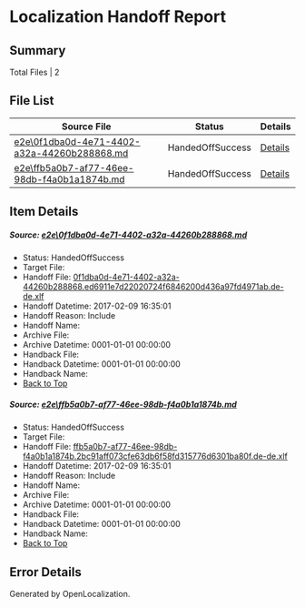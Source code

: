 # <a name='report-top'></a> Localization Handoff Report

## Summary
 Total Files | 2

## File List
 Source File | Status | Details 
 ----------- | ------ | ------- 
 [e2e\0f1dba0d-4e71-4402-a32a-44260b288868.md](https://github.com/OpenLocalizationTestOrg/ol-test0/blob/e97e87e81333d3c489d2e97c497edcbb2103b30e/e2e/0f1dba0d-4e71-4402-a32a-44260b288868.md) | HandedOffSuccess | [Details](#afd67d508c2aeb9383b6e3ea20d43cb5cbff7ad81)
 [e2e\ffb5a0b7-af77-46ee-98db-f4a0b1a1874b.md](https://github.com/OpenLocalizationTestOrg/ol-test0/blob/e97e87e81333d3c489d2e97c497edcbb2103b30e/e2e/ffb5a0b7-af77-46ee-98db-f4a0b1a1874b.md) | HandedOffSuccess | [Details](#222078ea557b36c945e8b6b1ea7e392e77fa6ac82)

## Item Details
##### <a name='afd67d508c2aeb9383b6e3ea20d43cb5cbff7ad81'></a> Source: [e2e\0f1dba0d-4e71-4402-a32a-44260b288868.md](https://github.com/OpenLocalizationTestOrg/ol-test0/blob/e97e87e81333d3c489d2e97c497edcbb2103b30e/e2e/0f1dba0d-4e71-4402-a32a-44260b288868.md)
* Status: HandedOffSuccess
* Target File: 
* Handoff File: [0f1dba0d-4e71-4402-a32a-44260b288868.ed6911e7d22020724f6846200d436a97fd4971ab.de-de.xlf](https://github.com/OpenLocalizationTestOrg/ol-test0-handoff/blob/f2b11545f49a3e7460dbaa7287f3059cd1ea53ba/ol-handoff/OpenLocalizationTestOrg/ol-test0-dede/shujia/ht/0f1dba0d-4e71-4402-a32a-44260b288868.ed6911e7d22020724f6846200d436a97fd4971ab.de-de.xlf)
* Handoff Datetime: 2017-02-09 16:35:01
* Handoff Reason: Include
* Handoff Name: 
* Archive File: 
* Archive Datetime: 0001-01-01 00:00:00
* Handback File: 
* Handback Datetime: 0001-01-01 00:00:00
* Handback Name: 
* [Back to Top](#report-top)

##### <a name='222078ea557b36c945e8b6b1ea7e392e77fa6ac82'></a> Source: [e2e\ffb5a0b7-af77-46ee-98db-f4a0b1a1874b.md](https://github.com/OpenLocalizationTestOrg/ol-test0/blob/e97e87e81333d3c489d2e97c497edcbb2103b30e/e2e/ffb5a0b7-af77-46ee-98db-f4a0b1a1874b.md)
* Status: HandedOffSuccess
* Target File: 
* Handoff File: [ffb5a0b7-af77-46ee-98db-f4a0b1a1874b.2bc91aff073cfe63db6f58fd315776d6301ba80f.de-de.xlf](https://github.com/OpenLocalizationTestOrg/ol-test0-handoff/blob/f2b11545f49a3e7460dbaa7287f3059cd1ea53ba/ol-handoff/OpenLocalizationTestOrg/ol-test0-dede/shujia/ht/ffb5a0b7-af77-46ee-98db-f4a0b1a1874b.2bc91aff073cfe63db6f58fd315776d6301ba80f.de-de.xlf)
* Handoff Datetime: 2017-02-09 16:35:01
* Handoff Reason: Include
* Handoff Name: 
* Archive File: 
* Archive Datetime: 0001-01-01 00:00:00
* Handback File: 
* Handback Datetime: 0001-01-01 00:00:00
* Handback Name: 
* [Back to Top](#report-top)


## Error Details

Generated by OpenLocalization.
